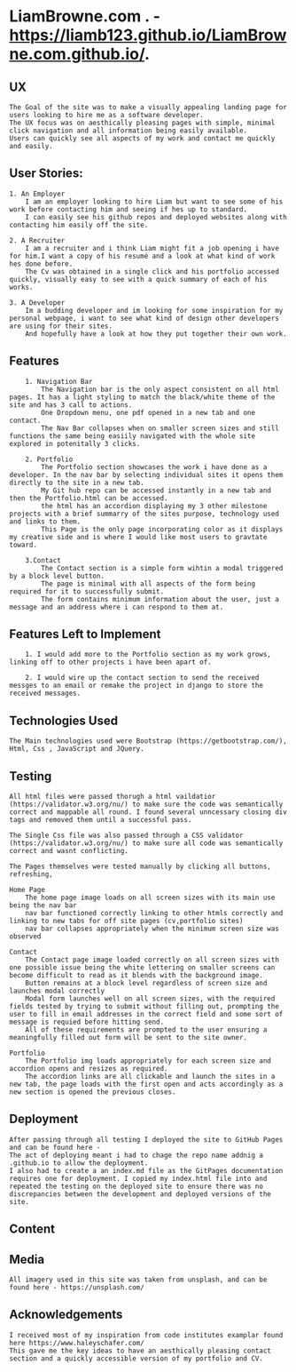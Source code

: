 # LiamBrowne.com . - https://liamb123.github.io/LiamBrowne.com.github.io/.

## UX
    The Goal of the site was to make a visually appealing landing page for users looking to hire me as a software developer.
    The UX focus was on aesthically pleasing pages with simple, minimal click navigation and all information being easily available.
    Users can quickly see all aspects of my work and contact me quickly and easily.
    
## User Stories:
    1. An Employer
        I am an employer looking to hire Liam but want to see some of his work before contacting him and seeing if hes up to standard.
        I can easily see his github repos and deployed websites along with contacting him easily off the site.
        
    2. A Recruiter
        I am a recruiter and i think Liam might fit a job opening i have for him.I want a copy of his resumé and a look at what kind of work hes done before.
        The Cv was obtained in a single click and his portfolio accessed quickly, visually easy to see with a quick summary of each of his works.
        
    3. A Developer
        Im a budding developer and im looking for some inspiration for my personal webpage, i want to see what kind of design other developers are using for their sites.
        And hopefully have a look at how they put together their own work.
        
## Features
        1. Navigation Bar
            The Navigation bar is the only aspect consistent on all html pages. It has a light styling to match the black/white theme of the site and has 3 call to actions.
            One Dropdown menu, one pdf opened in a new tab and one contact.
            The Nav Bar collapses when on smaller screen sizes and still functions the same being easiily navigated with the whole site explored in potenitally 3 clicks.
            
        2. Portfolio
            The Portfolio section showcases the work i have done as a developer. In the nav bar by selecting individual sites it opens them directly to the site in a new tab.
            My Git hub repo can be accessed instantly in a new tab and then the Portfolio.html can be accessed.
            the html has an accordion displaying my 3 other milestone projects with a brief summarry of the sites purpose, technology used and links to them.
            This Page is the only page incorporating color as it displays my creative side and is where I would like most users to gravtate toward.
            
        3.Contact
            The Contact section is a simple form wihtin a modal triggered by a block level button. 
            The page is minimal with all aspects of the form being required for it to successfully submit.
            The form contains minimum information about the user, just a message and an address where i can respond to them at.
            
            
    
## Features Left to Implement
    
        1. I would add more to the Portfolio section as my work grows, linking off to other projects i have been apart of.
        
        2. I would wire up the contact section to send the received messges to an email or remake the project in django to store the received messages.

## Technologies Used
    The Main technologies used were Bootstrap (https://getbootstrap.com/), Html, Css , JavaScript and JQuery.

## Testing
    All html files were passed thorugh a html vaildatior (https://validator.w3.org/nu/) to make sure the code was semantically correct and mappable all round. I found several unncessary closing div tags and removed them until a successful pass.
    
    The Single Css file was also passed through a CSS validator (https://validator.w3.org/nu/) to make sure all code was semantically correct and wasnt conflicting.
    
    The Pages themselves were tested manually by clicking all buttons, refreshing, 
    
    Home Page
        The home page image loads on all screen sizes with its main use being the nav bar
        nav bar functioned correctly linking to other htmls correctly and linking to new tabs for off site pages (cv,portfolio sites)
        nav bar collapses appropriately when the minimum screen size was observed
        
    Contact
        The Contact page image loaded correctly on all screen sizes with one possible issue being the white lettering on smaller screens can become difficult to read as it blends with the background image.
        Button remains at a block level regardless of screen size and launches modal correctly
        Modal form launches well on all screen sizes, with the required fields tested by trying to submit without filling out, prompting the user to fill in email addresses in the correct field and some sort of message is requied before hitting send.
        All of these requirements are prompted to the user ensuring a meaningfully filled out form will be sent to the site owner.
        
    Portfolio
        The Portfolio img loads appropriately for each screen size and accordion opens and resizes as required.
        The accordion links are all clickable and launch the sites in a new tab, the page loads with the first open and acts accordingly as a new section is opened the previous closes.
        
## Deployment
    After passing through all testing I deployed the site to GitHub Pages and can be found here - 
    The act of deploying meant i had to chage the repo name addnig a .github.io to allow the deployment.
    I also had to create a an index.md file as the GitPages documentation requires one for deployment. I copied my index.html file into and repeated the testing on the deployed site to ensure there was no discrepancies between the development and deployed versions of the site.


## Content

## Media
    All imagery used in this site was taken from unsplash, and can be found here - https://unsplash.com/
## Acknowledgements 
    I received most of my inspiration from code institutes examplar found here https://www.haleyschafer.com/
    This gave me the key ideas to have an aesthically pleasing contact section and a quickly accessible version of my portfolio and CV.
